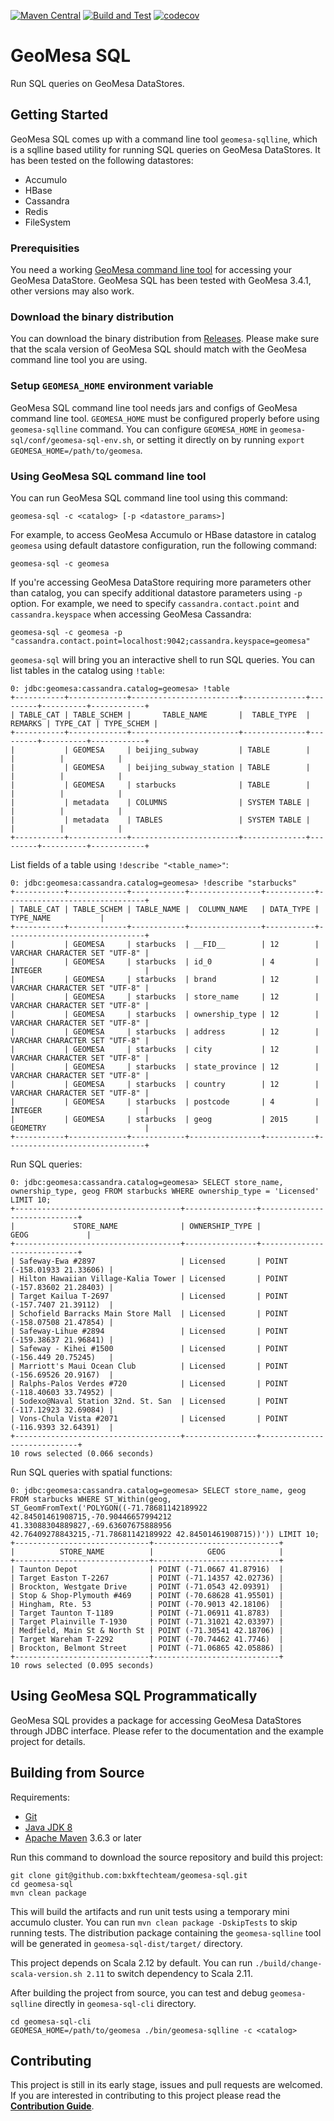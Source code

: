 [![Maven Central](https://img.shields.io/maven-central/v/io.github.bxkftechteam/geomesa-sql_2.12.svg?label=Maven%20Central)](https://search.maven.org/search?q=g:%22io.github.bxkftechteam%22%20AND%20a:%22geomesa-sql_2.12%22)
[![Build and Test](https://github.com/bxkftechteam/geomesa-sql/actions/workflows/build.yml/badge.svg?branch=main)](https://github.com/bxkftechteam/geomesa-sql/actions/workflows/build.yml)
[![codecov](https://codecov.io/github/bxkftechteam/geomesa-sql/branch/main/graph/badge.svg?token=7ZFDI120CR)](https://codecov.io/github/bxkftechteam/geomesa-sql)

# GeoMesa SQL

Run SQL queries on GeoMesa DataStores.

## Getting Started

GeoMesa SQL comes up with a command line tool `geomesa-sqlline`, which is a
sqlline based utility for running SQL queries on GeoMesa DataStores. It has
been tested on the following datastores:

* Accumulo
* HBase
* Cassandra
* Redis
* FileSystem

### Prerequisities

You need a working [GeoMesa command line tool](http://www.geomesa.org/documentation/stable/user/cli/index.html) for
accessing your GeoMesa DataStore. GeoMesa SQL has been tested with GeoMesa 3.4.1, other versions may also work.

### Download the binary distribution

You can download the binary distribution from [Releases](https://github.com/bxkftechteam/geomesa-sql/releases). Please make sure that
the scala version of GeoMesa SQL should match with the GeoMesa command line
tool you are using.

### Setup `GEOMESA_HOME` environment variable

GeoMesa SQL command line tool needs jars and configs of GeoMesa command line
tool. `GEOMESA_HOME` must be configured properly before using `geomesa-sqlline`
command. You can configure `GEOMESA_HOME` in
`geomesa-sql/conf/geomesa-sql-env.sh`, or setting it directly on by running
`export GEOMESA_HOME=/path/to/geomesa`.

### Using GeoMesa SQL command line tool

You can run GeoMesa SQL command line tool using this command:

```
geomesa-sql -c <catalog> [-p <datastore_params>]
```

For example, to access GeoMesa Accumulo or HBase datastore in catalog
`geomesa` using default datastore configuration, run the following
command:

```
geomesa-sql -c geomesa
```

If you're accessing GeoMesa DataStore requiring more parameters other than
catalog, you can specify additional datastore parameters using `-p` option. For
example, we need to specify `cassandra.contact.point` and `cassandra.keyspace`
when accessing GeoMesa Cassandra:

```
geomesa-sql -c geomesa -p "cassandra.contact.point=localhost:9042;cassandra.keyspace=geomesa"
```

`geomesa-sql` will bring you an interactive shell to run SQL queries. You can
list tables in the catalog using `!table`:

```
0: jdbc:geomesa:cassandra.catalog=geomesa> !table
+-----------+-------------+------------------------+--------------+---------+----------+------------+
| TABLE_CAT | TABLE_SCHEM |       TABLE_NAME       |  TABLE_TYPE  | REMARKS | TYPE_CAT | TYPE_SCHEM |
+-----------+-------------+------------------------+--------------+---------+----------+------------+
|           | GEOMESA     | beijing_subway         | TABLE        |         |          |            |
|           | GEOMESA     | beijing_subway_station | TABLE        |         |          |            |
|           | GEOMESA     | starbucks              | TABLE        |         |          |            |
|           | metadata    | COLUMNS                | SYSTEM TABLE |         |          |            |
|           | metadata    | TABLES                 | SYSTEM TABLE |         |          |            |
+-----------+-------------+------------------------+--------------+---------+----------+------------+
```

List fields of a table using `!describe "<table_name>"`:

```
0: jdbc:geomesa:cassandra.catalog=geomesa> !describe "starbucks"
+-----------+-------------+------------+----------------+-----------+-------------------------------+
| TABLE_CAT | TABLE_SCHEM | TABLE_NAME |  COLUMN_NAME   | DATA_TYPE |           TYPE_NAME           |
+-----------+-------------+------------+----------------+-----------+-------------------------------+
|           | GEOMESA     | starbucks  | __FID__        | 12        | VARCHAR CHARACTER SET "UTF-8" |
|           | GEOMESA     | starbucks  | id_0           | 4         | INTEGER                       |
|           | GEOMESA     | starbucks  | brand          | 12        | VARCHAR CHARACTER SET "UTF-8" |
|           | GEOMESA     | starbucks  | store_name     | 12        | VARCHAR CHARACTER SET "UTF-8" |
|           | GEOMESA     | starbucks  | ownership_type | 12        | VARCHAR CHARACTER SET "UTF-8" |
|           | GEOMESA     | starbucks  | address        | 12        | VARCHAR CHARACTER SET "UTF-8" |
|           | GEOMESA     | starbucks  | city           | 12        | VARCHAR CHARACTER SET "UTF-8" |
|           | GEOMESA     | starbucks  | state_province | 12        | VARCHAR CHARACTER SET "UTF-8" |
|           | GEOMESA     | starbucks  | country        | 12        | VARCHAR CHARACTER SET "UTF-8" |
|           | GEOMESA     | starbucks  | postcode       | 4         | INTEGER                       |
|           | GEOMESA     | starbucks  | geog           | 2015      | GEOMETRY                      |
+-----------+-------------+------------+----------------+-----------+-------------------------------+
```

Run SQL queries:

```
0: jdbc:geomesa:cassandra.catalog=geomesa> SELECT store_name, ownership_type, geog FROM starbucks WHERE ownership_type = 'Licensed' LIMIT 10;
+-------------------------------------+----------------+-----------------------------+
|             STORE_NAME              | OWNERSHIP_TYPE |            GEOG             |
+-------------------------------------+----------------+-----------------------------+
| Safeway-Ewa #2897                   | Licensed       | POINT (-158.01933 21.33606) |
| Hilton Hawaiian Village-Kalia Tower | Licensed       | POINT (-157.83602 21.28403) |
| Target Kailua T-2697                | Licensed       | POINT (-157.7407 21.39112)  |
| Schofield Barracks Main Store Mall  | Licensed       | POINT (-158.07508 21.47854) |
| Safeway-Lihue #2894                 | Licensed       | POINT (-159.38637 21.96841) |
| Safeway - Kihei #1500               | Licensed       | POINT (-156.449 20.75245)   |
| Marriott's Maui Ocean Club          | Licensed       | POINT (-156.69526 20.9167)  |
| Ralphs-Palos Verdes #720            | Licensed       | POINT (-118.40603 33.74952) |
| Sodexo@Naval Station 32nd. St. San  | Licensed       | POINT (-117.12923 32.69084) |
| Vons-Chula Vista #2071              | Licensed       | POINT (-116.9393 32.64391)  |
+-------------------------------------+----------------+-----------------------------+
10 rows selected (0.066 seconds)
```

Run SQL queries with spatial functions:

```
0: jdbc:geomesa:cassandra.catalog=geomesa> SELECT store_name, geog FROM starbucks WHERE ST_Within(geog, ST_GeomFromText('POLYGON((-71.78681142189922 42.84501461908715,-70.90446657994212 41.33088304889827,-69.63607675888956 42.76409278843215,-71.78681142189922 42.84501461908715))')) LIMIT 10;
+------------------------------+----------------------------+
|          STORE_NAME          |            GEOG            |
+------------------------------+----------------------------+
| Taunton Depot                | POINT (-71.0667 41.87916)  |
| Target Easton T-2267         | POINT (-71.14357 42.02736) |
| Brockton, Westgate Drive     | POINT (-71.0543 42.09391)  |
| Stop & Shop-Plymouth #469    | POINT (-70.68628 41.95501) |
| Hingham, Rte. 53             | POINT (-70.9013 42.18106)  |
| Target Taunton T-1189        | POINT (-71.06911 41.8783)  |
| Target Plainville T-1930     | POINT (-71.31021 42.03397) |
| Medfield, Main St & North St | POINT (-71.30541 42.18706) |
| Target Wareham T-2292        | POINT (-70.74462 41.7746)  |
| Brockton, Belmont Street     | POINT (-71.06865 42.05886) |
+------------------------------+----------------------------+
10 rows selected (0.095 seconds)
```

## Using GeoMesa SQL Programmatically

GeoMesa SQL provides a package for accessing GeoMesa DataStores through JDBC
interface. Please refer to the documentation and the example project for
details.

## Building from Source

Requirements:

* [Git](http://git-scm.com/)
* [Java JDK 8](http://www.oracle.com/technetwork/java/javase/downloads/index.html)
* [Apache Maven](http://maven.apache.org/) 3.6.3 or later

Run this command to download the source repository and build this project:

```
git clone git@github.com:bxkftechteam/geomesa-sql.git
cd geomesa-sql
mvn clean package
```

This will build the artifacts and run unit tests using a temporary mini
accumulo cluster. You can run `mvn clean package -DskipTests` to skip running
tests. The distribution package containing the `geomesa-sqlline` tool will be
generated in `geomesa-sql-dist/target/` directory.

This project depends on Scala 2.12 by default. You can run
`./build/change-scala-version.sh 2.11` to switch dependency to Scala 2.11.

After building the project from source, you can test and debug
`geomesa-sqlline` directly in `geomesa-sql-cli` directory.

```
cd geomesa-sql-cli
GEOMESA_HOME=/path/to/geomesa ./bin/geomesa-sqlline -c <catalog>
```

## Contributing

This project is still in its early stage, issues and pull requests are
welcomed. If you are interested in contributing to this project please read the
[**Contribution Guide**](CONTRIBUTING.md).
